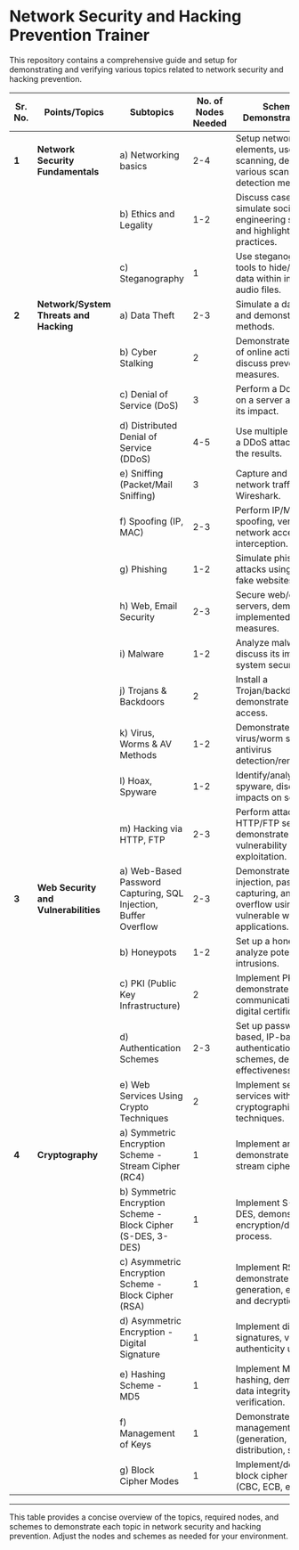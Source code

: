 # Network Security and Hacking Prevention Trainer

This repository contains a comprehensive guide and setup for demonstrating and verifying various topics related to network security and hacking prevention.

| **Sr. No.** | **Points/Topics**                      | **Subtopics**                                                                                  | **No. of Nodes Needed** | **Scheme to Demonstrate/Verify**                                                                                      |
|-------------|----------------------------------------|------------------------------------------------------------------------------------------------|------------------------|------------------------------------------------------------------------------------------------------------------------|
| **1**       | **Network Security Fundamentals**      | a) Networking basics                                                                            | 2-4                    | Setup network elements, use `nmap` for scanning, demonstrate various scans and OS detection methods.                   |
|             |                                        | b) Ethics and Legality                                                                          | 1-2                    | Discuss case studies, simulate social engineering scenarios, and highlight ethical practices.                           |
|             |                                        | c) Steganography                                                                                | 1                      | Use steganography tools to hide/retrieve data within images or audio files.                                             |
| **2**       | **Network/System Threats and Hacking** | a) Data Theft                                                                                   | 2-3                    | Simulate a data breach and demonstrate theft methods.                                                                  |
|             |                                        | b) Cyber Stalking                                                                               | 2                      | Demonstrate tracking of online activities and discuss preventive measures.                                              |
|             |                                        | c) Denial of Service (DoS)                                                                      | 3                      | Perform a DoS attack on a server and show its impact.                                                                   |
|             |                                        | d) Distributed Denial of Service (DDoS)                                                         | 4-5                    | Use multiple nodes for a DDoS attack, analyze the results.                                                              |
|             |                                        | e) Sniffing (Packet/Mail Sniffing)                                                              | 3                      | Capture and analyze network traffic with Wireshark.                                                                     |
|             |                                        | f) Spoofing (IP, MAC)                                                                           | 2-3                    | Perform IP/MAC spoofing, verify network access or data interception.                                                    |
|             |                                        | g) Phishing                                                                                     | 1-2                    | Simulate phishing attacks using emails or fake websites.                                                                |
|             |                                        | h) Web, Email Security                                                                          | 2-3                    | Secure web/email servers, demonstrate implemented security measures.                                                    |
|             |                                        | i) Malware                                                                                      | 1-2                    | Analyze malware and discuss its impact on system security.                                                              |
|             |                                        | j) Trojans & Backdoors                                                                          | 2                      | Install a Trojan/backdoor, demonstrate remote access.                                                                   |
|             |                                        | k) Virus, Worms & AV Methods                                                                    | 1-2                    | Demonstrate virus/worm spreading, antivirus detection/removal.                                                          |
|             |                                        | l) Hoax, Spyware                                                                                | 1-2                    | Identify/analyze spyware, discuss hoax impacts on security.                                                             |
|             |                                        | m) Hacking via HTTP, FTP                                                                        | 2-3                    | Perform attacks on HTTP/FTP services, demonstrate vulnerability exploitation.                                           |
| **3**       | **Web Security and Vulnerabilities**   | a) Web-Based Password Capturing, SQL Injection, Buffer Overflow                                 | 2-3                    | Demonstrate SQL injection, password capturing, and buffer overflow using vulnerable web applications.                  |
|             |                                        | b) Honeypots                                                                                    | 1-2                    | Set up a honeypot, analyze potential intrusions.                                                                        |
|             |                                        | c) PKI (Public Key Infrastructure)                                                              | 2                      | Implement PKI, demonstrate secure communication with digital certificates.                                              |
|             |                                        | d) Authentication Schemes                                                                       | 2-3                    | Set up password-based, IP-based, CHAP authentication schemes, demonstrate effectiveness.                               |
|             |                                        | e) Web Services Using Crypto Techniques                                                         | 2                      | Implement secure web services with cryptographic techniques.                                                            |
| **4**       | **Cryptography**                       | a) Symmetric Encryption Scheme - Stream Cipher (RC4)                                            | 1                      | Implement and demonstrate RC4 stream cipher.                                                                           |
|             |                                        | b) Symmetric Encryption Scheme - Block Cipher (S-DES, 3-DES)                                    | 1                      | Implement S-DES, 3-DES, demonstrate encryption/decryption process.                                                      |
|             |                                        | c) Asymmetric Encryption Scheme - Block Cipher (RSA)                                            | 1                      | Implement RSA, demonstrate key generation, encryption, and decryption.                                                  |
|             |                                        | d) Asymmetric Encryption - Digital Signature                                                    | 1                      | Implement digital signatures, verify authenticity using RSA.                                                            |
|             |                                        | e) Hashing Scheme - MD5                                                                         | 1                      | Implement MD5 hashing, demonstrate data integrity verification.                                                         |
|             |                                        | f) Management of Keys                                                                           | 1                      | Demonstrate key management practices (generation, distribution, storage).                                               |
|             |                                        | g) Block Cipher Modes                                                                           | 1                      | Implement/demonstrate block cipher modes (CBC, ECB, etc.).                                                              |

---

This table provides a concise overview of the topics, required nodes, and schemes to demonstrate each topic in network security and hacking prevention. Adjust the nodes and schemes as needed for your environment.

